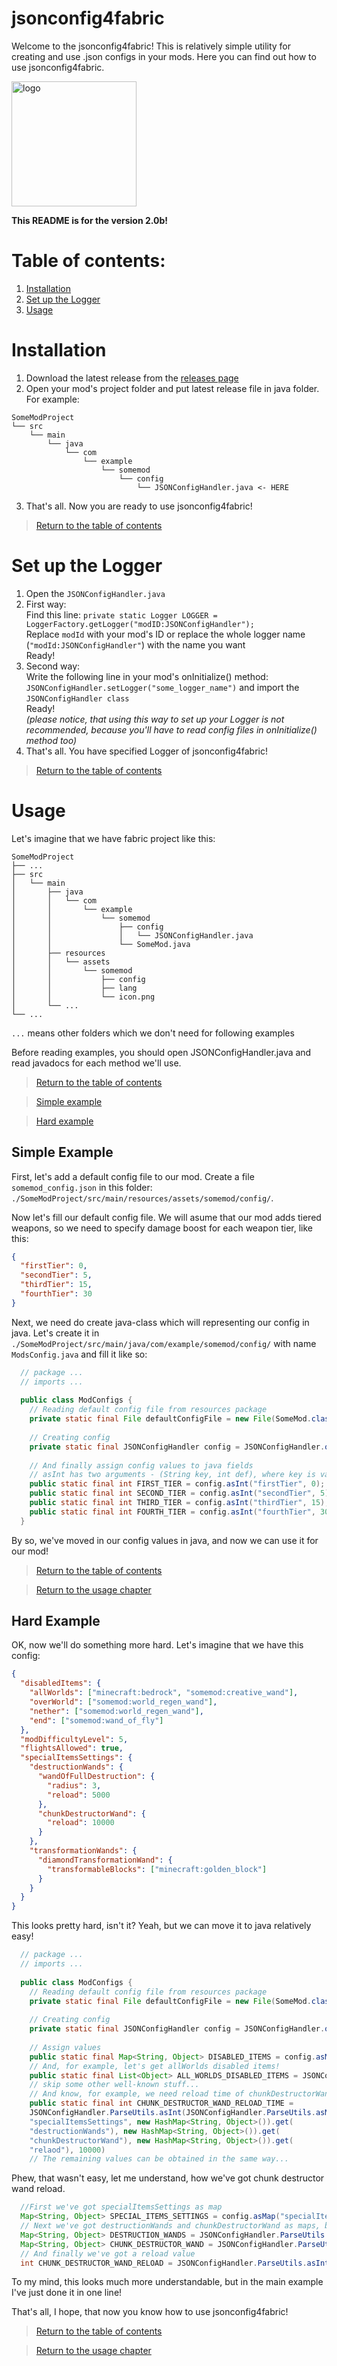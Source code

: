 # jsonconfig4fabric

Welcome to the jsonconfig4fabric! This is relatively simple utility for creating and use .json configs in your mods. Here you can find out how to use jsonconfig4fabric.

<img src="https://github.com/Nedelis/jsonconfig4fabric/blob/main/jsonconfig4fabric_logo.png?raw=true" alt="logo" width="200px">

**This README is for the version 2.0b!**

# Table of contents:
1. [Installation](#installation)
2. [Set up the Logger](#set-up-the-logger)
3. [Usage](#usage)

# Installation
1. Download the latest release from the [releases page](https://github.com/Nedelis/jsonconfig4fabric/releases)
2. Open your mod's project folder and put latest release file in java folder. For example:
```
SomeModProject
└── src
    └── main
        └── java
            └── com
                └── example
                    └── somemod
                        └── config
                            └── JSONConfigHandler.java <- HERE
```
3. That's all. Now you are ready to use jsonconfig4fabric!
> [Return to the table of contents](#table-of-contents)

# Set up the Logger
1. Open the `JSONConfigHandler.java`
2. First way: <br/>
   Find this line: `private static Logger LOGGER = LoggerFactory.getLogger("modID:JSONConfigHandler");` <br/>
   Replace `modId` with your mod's ID or replace the whole logger name (`"modId:JSONConfigHandler"`) with the name you want <br/>
   Ready! <br/>
3. Second way: <br/>
   Write the following line in your mod's onInitialize() method: `JSONConfigHandler.setLogger("some_logger_name")` and import the `JSONConfigHandler class` <br/>
   Ready! <br/>
   *(please notice, that using this way to set up your Logger is not recommended, because you'll have to read config files in onInitialize() method too)* <br/>
4. That's all. You have specified Logger of jsonconfig4fabric!
> [Return to the table of contents](#table-of-contents)

# Usage
Let's imagine that we have fabric project like this:
```
SomeModProject
├── ...
├── src
│   └── main
│       ├── java
│       │   └── com
│       │       └── example
│       │           └── somemod
│       │               ├── config
│       │               │   └── JSONConfigHandler.java
│       │               └── SomeMod.java
│       ├── resources
│       │   └── assets
│       │       └── somemod
│       │           ├── config
│       │           ├── lang
│       │           └── icon.png
│       └── ...
└── ...
```
`...` means other folders which we don't need for following examples

Before reading examples, you should open JSONConfigHandler.java and read javadocs for each method we'll use.

> [Return to the table of contents](#table-of-contents)

> [Simple example](#simple-example)

> [Hard example](#hard-example)

## Simple Example

First, let's add a default config file to our mod. Create a file `somemod_config.json` in this folder: `./SomeModProject/src/main/resources/assets/somemod/config/`.

Now let's fill our default config file. We will asume that our mod adds tiered weapons, so we need to specify damage boost for each weapon tier, like this:
```json
{
  "firstTier": 0,
  "secondTier": 5,
  "thirdTier": 15,
  "fourthTier": 30
}
```

Next, we need do create java-class which will representing our config in java. Let's create it in `./SomeModProject/src/main/java/com/example/somemod/config/` with name `ModsConfig.java` and fill it like so:
```java
  // package ...
  // imports ...
  
  public class ModConfigs {
    // Reading default config file from resources package
    private static final File defaultConfigFile = new File(SomeMod.class.getClassLoader().getResource("assets/somemod/config/somemod_config.json").getPath());
    
    // Creating config
    private static final JSONConfigHandler config = JSONConfigHandler.of("somemod_config", defaultConfigFile);
    
    // And finally assign config values to java fields
    // asInt has two arguments - (String key, int def), where key is value key and def is default int value
    public static final int FIRST_TIER = config.asInt("firstTier", 0);
    public static final int SECOND_TIER = config.asInt("secondTier", 5);
    public static final int THIRD_TIER = config.asInt("thirdTier", 15);
    public static final int FOURTH_TIER = config.asInt("fourthTier", 30);
  }
```

By so, we've moved in our config values in java, and now we can use it for our mod!

> [Return to the table of contents](#table-of-contents)

> [Return to the usage chapter](#usage)

## Hard Example

OK, now we'll do something more hard. Let's imagine that we have this config:
```json
{
  "disabledItems": {
    "allWorlds": ["minecraft:bedrock", "somemod:creative_wand"],
    "overWorld": ["somemod:world_regen_wand"],
    "nether": ["somemod:world_regen_wand"],
    "end": ["somemod:wand_of_fly"]
  },
  "modDifficultyLevel": 5,
  "flightsAllowed": true,
  "specialItemsSettings": {
    "destructionWands": {
      "wandOfFullDestruction": {
        "radius": 3,
        "reload": 5000
      },
      "chunkDestructorWand": {
        "reload": 10000
      }
    },
    "transformationWands": {
      "diamondTransformationWand": {
        "transformableBlocks": ["minecraft:golden_block"]
      }
    }
  }
}
```

This looks pretty hard, isn't it? Yeah, but we can move it to java relatively easy!
```java
  // package ...
  // imports ...
  
  public class ModConfigs {
    // Reading default config file from resources package
    private static final File defaultConfigFile = new File(SomeMod.class.getClassLoader().getResource("assets/somemod/config/somemod_config.json").getPath());
    
    // Creating config
    private static final JSONConfigHandler config = JSONConfigHandler.of("somemod_config", defaultConfigFile);
    
    // Assign values
    public static final Map<String, Object> DISABLED_ITEMS = config.asMap("disabledItems", new HashMap<String, Object>());
    // And, for example, let's get allWorlds disabled items!
    public static final List<Object> ALL_WORLDS_DISABLED_ITEMS = JSONConfigHandler.ParseUtils.asList(DISABLED_ITEMS.get("allWorlds"), new ArrayList<Object>());
    // skip some other well-known stuff...
    // And know, for example, we need reload time of chunkDestructorWand. Let's find it!
    public static final int CHUNK_DESTRUCTOR_WAND_RELOAD_TIME =
    JSONConfigHandler.ParseUtils.asInt(JSONConfigHandler.ParseUtils.asMap(JSONConfigHandler.ParseUtils.asMap(config.asMap(
    "specialItemsSettings", new HashMap<String, Object>()).get(
    "destructionWands"), new HashMap<String, Object>()).get(
    "chunkDestructorWand"), new HashMap<String, Object>()).get(
    "relaod"), 10000)
    // The remaining values can be obtained in the same way...
```

Phew, that wasn't easy, let me understand, how we've got chunk destructor wand reload.
```java
  //First we've got specialItemsSettings as map
  Map<String, Object> SPECIAL_ITEMS_SETTINGS = config.asMap("specialItemsSettings", new HashMap<String, Object>());
  // Next we've got destructionWands and chunkDestructorWand as maps, by doing so
  Map<String, Object> DESTRUCTION_WANDS = JSONConfigHandler.ParseUtils.asMap(SPECIAL_ITEMS_SETTINGS.get("destructionWands", new HashMap<String, Object>());
  Map<String, Object> CHUNK_DESTRUCTOR_WAND = JSONConfigHandler.ParseUtils.asMap(DESTRUCTION_WANDS.get("chunkDestructorWand", new HashMap<String, Object>());
  // And finally we've got a reload value
  int CHUNK_DESTRUCTOR_WAND_RELOAD = JSONConfigHandler.ParseUtils.asInt(CHUNK_DESTRUCTOR_WAND.get("reload", 10000);
```

To my mind, this looks much more understandable, but in the main example I've just done it in one line! 

That's all, I hope, that now you know how to use jsonconfig4fabric!

> [Return to the table of contents](#table-of-contents)

> [Return to the usage chapter](#usage)
